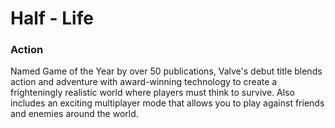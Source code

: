 # Half - Life

### Action

Named Game of the Year by over 50 publications, Valve's debut title blends action and adventure with award-winning technology to create a frighteningly realistic world where players must think to survive. Also includes an exciting multiplayer mode that allows you to play against friends and enemies around the world.